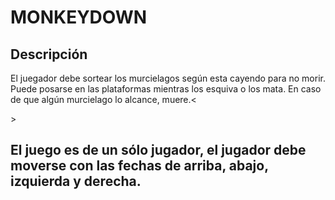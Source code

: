 <h1>MONKEYDOWN</h1>
<h2>Descripción</h2>
<p>El juegador debe sortear los murcielagos según esta cayendo para no morir. Puede posarse en las plataformas mientras los esquiva o los mata. En caso de que algún murcielago lo alcance, muere.<<p>>

<h2>El juego es de un sólo jugador, el jugador debe moverse con las fechas de arriba, abajo, izquierda y derecha.</h2>